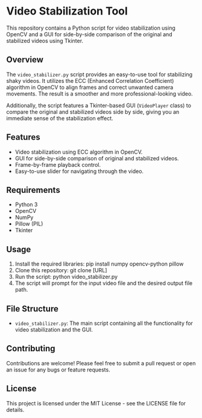 # Video Stabilization Tool

This repository contains a Python script for video stabilization using OpenCV and a GUI for side-by-side comparison of the original and stabilized videos using Tkinter.

## Overview

The `video_stabilizer.py` script provides an easy-to-use tool for stabilizing shaky videos. It utilizes the ECC (Enhanced Correlation Coefficient) algorithm in OpenCV to align frames and correct unwanted camera movements. The result is a smoother and more professional-looking video.

Additionally, the script features a Tkinter-based GUI (`VideoPlayer` class) to compare the original and stabilized videos side by side, giving you an immediate sense of the stabilization effect.

## Features

- Video stabilization using ECC algorithm in OpenCV.
- GUI for side-by-side comparison of original and stabilized videos.
- Frame-by-frame playback control.
- Easy-to-use slider for navigating through the video.

## Requirements

- Python 3
- OpenCV
- NumPy
- Pillow (PIL)
- Tkinter

## Usage

1. Install the required libraries: pip install numpy opencv-python pillow
2. Clone this repository: git clone [URL]
3. Run the script: python video_stabilizer.py
4. The script will prompt for the input video file and the desired output file path.

## File Structure

- `video_stabilizer.py`: The main script containing all the functionality for video stabilization and the GUI.

## Contributing

Contributions are welcome! Please feel free to submit a pull request or open an issue for any bugs or feature requests.

## License

This project is licensed under the MIT License - see the LICENSE file for details.

